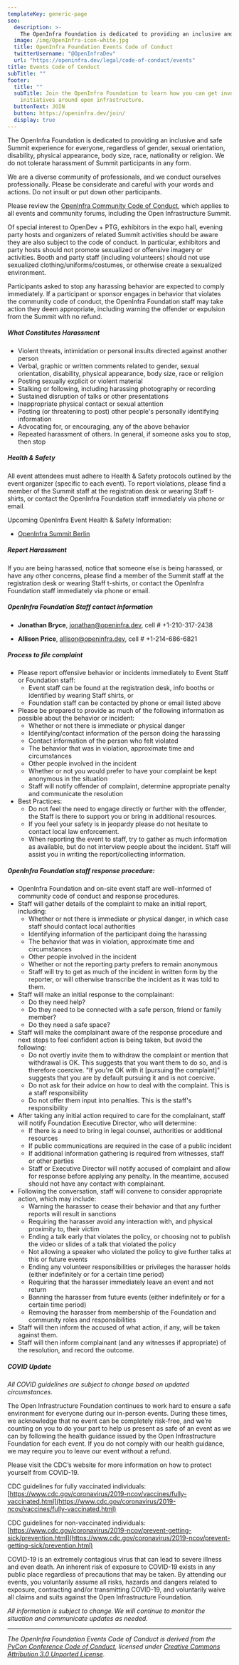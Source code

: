 ```yaml
---
templateKey: generic-page
seo:
  description: >-
    The OpenInfra Foundation is dedicated to providing an inclusive and safe Summit experience for everyone, regardless of gender, sexual orientation, disability, physical appearance, body size, race, nationality or religion. We do not tolerate harassment of Summit participants in any form.
  image: /img/OpenInfra-icon-white.jpg
  title: OpenInfra Foundation Events Code of Conduct
  twitterUsername: "@OpenInfraDev"
  url: "https://openinfra.dev/legal/code-of-conduct/events"
title: Events Code of Conduct
subTitle: ""
footer:
  title: ""
  subTitle: Join the OpenInfra Foundation to learn how you can get involved in
    initiatives around open infrastructure.
  buttonText: JOIN
  button: https://openinfra.dev/join/
  display: true
---
```


The OpenInfra Foundation is dedicated to providing an inclusive and safe Summit experience for everyone, regardless of gender, sexual orientation, disability, physical appearance, body size, race, nationality or religion. We do not tolerate harassment of Summit participants in any form.

We are a diverse community of professionals, and we conduct ourselves professionally. Please be considerate and careful with your words and actions. Do not insult or put down other participants.

Please review the [OpenInfra Community Code of Conduct](/legal/code-of-conduct), which applies to all events and community forums, including the Open Infrastructure Summit.

Of special interest to OpenDev + PTG, exhibitors in the expo hall, evening party hosts and organizers of related Summit activities should be aware they are also subject to the code of conduct. In particular, exhibitors and party hosts should not promote sexualized or offensive imagery or activities. Booth and party staff (including volunteers) should not use sexualized clothing/uniforms/costumes, or otherwise create a sexualized environment.

Participants asked to stop any harassing behavior are expected to comply immediately. If a participant or sponsor engages in behavior that violates the community code of conduct, the OpenInfra Foundation staff may take action they deem appropriate, including warning the offender or expulsion from the Summit with no refund.

##### What Constitutes Harassment

- Violent threats, intimidation or personal insults directed against another person
- Verbal, graphic or written comments related to gender, sexual orientation, disability, physical appearance, body size, race or religion
- Posting sexually explicit or violent material
- Stalking or following, including harassing photography or recording
- Sustained disruption of talks or other presentations
- Inappropriate physical contact or sexual attention
- Posting (or threatening to post) other people's personally identifying information
- Advocating for, or encouraging, any of the above behavior
- Repeated harassment of others. In general, if someone asks you to stop, then stop

##### Health & Safety 
All event attendees must adhere to Health & Safety protocols outlined by the event organizer (specific to each event). To report violations, please find a member of the Summit staff at the registration desk or wearing Staff t-shirts, or contact the OpenInfra Foundation staff immediately via phone or email.

Upcoming OpenInfra Event Health & Safety Information:
- [OpenInfra Summit Berlin](/summit-covid)

##### Report Harassment

If you are being harassed, notice that someone else is being harassed, or have any other concerns, please find a member of the Summit staff at the registration desk or wearing Staff t-shirts, or contact the OpenInfra Foundation staff immediately via phone or email.

##### OpenInfra Foundation Staff contact information

- **Jonathan Bryce**, [jonathan@openinfra.dev](mailto:jonathan@openinfra.dev), cell # +1-210-317-2438

- **Allison Price**, [allison@openinfra.dev](mailto:allison@openinfra.dev), cell # +1-214-686-6821

##### Process to file complaint

- Please report offensive behavior or incidents immediately to Event Staff or Foundation staff:
  - Event staff can be found at the registration desk, info booths or identified by wearing Staff shirts, or
  - Foundation staff can be contacted by phone or email listed above
- Please be prepared to provide as much of the following information as possible about the behavior or incident:
  - Whether or not there is immediate or physical danger
  - Identifying/contact information of the person doing the harassing
  - Contact information of the person who felt violated
  - The behavior that was in violation, approximate time and circumstances
  - Other people involved in the incident
  - Whether or not you would prefer to have your complaint be kept anonymous in the situation
  - Staff will notify offender of complaint, determine appropriate penalty and communicate the resolution
- Best Practices:
  - Do not feel the need to engage directly or further with the offender, the Staff is there to support you or bring in additional resources.
  - If you feel your safety is in jeopardy please do not hesitate to contact local law enforcement.
  - When reporting the event to staff, try to gather as much information as available, but do not interview people about the incident. Staff will assist you in writing the report/collecting information.

##### OpenInfra Foundation staff response procedure:

- OpenInfra Foundation and on-site event staff are well-informed of community code of conduct and response procedures.
- Staff will gather details of the complaint to make an initial report, including:
  - Whether or not there is immediate or physical danger, in which case staff should contact local authorities
  - Identifying information of the participant doing the harassing
  - The behavior that was in violation, approximate time and circumstances
  - Other people involved in the incident
  - Whether or not the reporting party prefers to remain anonymous
  - Staff will try to get as much of the incident in written form by the reporter, or will otherwise transcribe the incident as it was told to them.
- Staff will make an initial response to the complainant:
  - Do they need help?
  - Do they need to be connected with a safe person, friend or family member?
  - Do they need a safe space?
- Staff will make the complainant aware of the response procedure and next steps to feel confident action is being taken, but avoid the following:
  - Do not overtly invite them to withdraw the complaint or mention that withdrawal is OK. This suggests that you want them to do so, and is therefore coercive. "If you're OK with it [pursuing the complaint]" suggests that you are by default pursuing it and is not coercive.
  - Do not ask for their advice on how to deal with the complaint. This is a staff responsibility
  - Do not offer them input into penalties. This is the staff's responsibility
- After taking any initial action required to care for the complainant, staff will notify Foundation Executive Director, who will determine:
  - If there is a need to bring in legal counsel, authorities or additional resources
  - If public communications are required in the case of a public incident
  - If additional information gathering is required from witnesses, staff or other parties
  - Staff or Executive Director will notify accused of complaint and allow for response before applying any penalty. In the meantime, accused should not have any contact with complainant.
- Following the conversation, staff will convene to consider appropriate action, which may include:
  - Warning the harasser to cease their behavior and that any further reports will result in sanctions
  - Requiring the harasser avoid any interaction with, and physical proximity to, their victim
  - Ending a talk early that violates the policy, or choosing not to publish the video or slides of a talk that violated the policy
  - Not allowing a speaker who violated the policy to give further talks at this or future events
  - Ending any volunteer responsibilities or privileges the harasser holds (either indefinitely or for a certain time period)
  - Requiring that the harasser immediately leave an event and not return
  - Banning the harasser from future events (either indefinitely or for a certain time period)
  - Removing the harasser from membership of the Foundation and community roles and responsibilities
- Staff will then inform the accused of what action, if any, will be taken against them.
- Staff will then inform complainant (and any witnesses if appropriate) of the resolution, and record the outcome.

##### COVID Update

_All COVID guidelines are subject to change based on updated circumstances._

The Open Infrastructure Foundation continues to work hard to ensure a safe environment for everyone during our in-person events. During these times, we acknowledge that no event can be completely risk-free, and we’re counting on you to do your part to help us present as safe of an event as we can by following the health guidance issued by the Open Infrastructure Foundation for each event. If you do not comply with our health guidance, we may require you to leave our event without a refund.

Please visit the CDC’s website for more information on how to protect yourself from COVID-19.

CDC guidelines for fully vaccinated individuals: [https://www.cdc.gov/coronavirus/2019-ncov/vaccines/fully-vaccinated.html](https://www.cdc.gov/coronavirus/2019-ncov/vaccines/fully-vaccinated.html)

CDC guidelines for non-vaccinated individuals: [https://www.cdc.gov/coronavirus/2019-ncov/prevent-getting-sick/prevention.html](https://www.cdc.gov/coronavirus/2019-ncov/prevent-getting-sick/prevention.html)

COVID-19 is an extremely contagious virus that can lead to severe illness and even death. An inherent risk of exposure to COVID-19 exists in any public place regardless of precautions that may be taken. By attending our events, you voluntarily assume all risks, hazards and dangers related to exposure, contracting and/or transmitting COVID-19, and voluntarily waive all claims and suits against the Open Infrastructure Foundation.

_All information is subject to change. We will continue to monitor the situation and communicate updates as needed._

---

_The OpenInfra Foundation Events Code of Conduct is derived from the [PyCon Conference Code of Conduct](https://us.pycon.org/2013/about/code-of-conduct/), licensed under [Creative Commons Attribution 3.0 Unported License](https://creativecommons.org/licenses/by/3.0/)._
